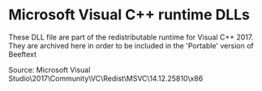 # Microsoft Visual C++ runtime DLLs

These DLL file are part of the redistributable runtime for Visual C++ 2017. They are
archived here in order to be included in the 'Portable' version of Beeftext

Source: Microsoft Visual Studio\2017\Community\VC\Redist\MSVC\14.12.25810\x86